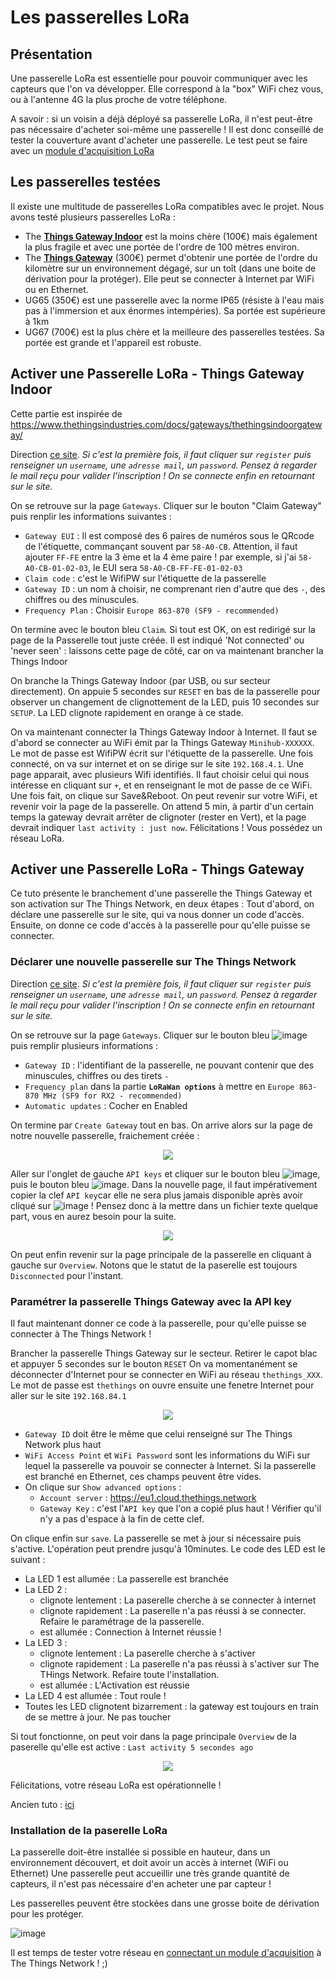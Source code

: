 # Les passerelles LoRa

## Présentation

Une passerelle LoRa est essentielle pour pouvoir communiquer avec les capteurs que l'on va développer. Elle correspond à la "box" WiFi chez vous, ou à l'antenne 4G la plus proche de votre téléphone.

A savoir : si un voisin a déjà déployé sa passerelle LoRa, il n'est peut-être pas nécessaire d'acheter soi-même une passerelle ! Il est donc conseillé de tester la couverture avant d'acheter une passerelle. Le test peut se faire avec un [module d'acquisition LoRa](https://github.com/Mobilab-AgroTIC/HubIS/tree/main/LoRa/moduleAcquisition)

## Les passerelles testées
Il existe une multitude de passerelles LoRa compatibles avec le projet. Nous avons testé plusieurs passerelles LoRa : 
- The [**Things Gateway Indoor**](https://fr.rs-online.com/web/p/modules-de-developpement-de-communication-et-sans-fil/2018876?cm_mmc=FR-PLA-DS3A-_-google-_-CSS_FR_FR_Raspberry_Pi_%26_Arduino_%26_Outils_de_developpement_Whoop-_-(FR:Whoop!)+Modules+de+d%C3%A9veloppement+de+communication+et+sans+fil-_-2018876&matchtype=&pla-302930656441&gclid=Cj0KCQjwnNyUBhCZARIsAI9AYlG56qA1J0ROX7SbTis0TthMzeDWLH3KAhIG9ApMBMLnEj_50sQFLhcaApJaEALw_wcB&gclsrc=aw.ds) est la moins chère (100€) mais également la plus fragile et avec une portée de l'ordre de 100 mètres environ.
- The [**Things Gateway**](https://fr.farnell.com/the-things-network/ttn-gw-868/the-things-gateway-eu/dp/2675813) (300€) permet d'obtenir une portée de l'ordre du kilomètre sur un environnement dégagé, sur un toît (dans une boite de dérivation pour la protéger). Elle peut se connecter à Internet par WiFi ou en Ethernet.
- UG65 (350€) est une passerelle avec la norme IP65 (résiste à l'eau mais pas à l'immersion et aux énormes intempéries). Sa portée est supérieure à 1km
- UG67 (700€) est la plus chère et la meilleure des passerelles testées. Sa portée est grande et l'appareil est robuste.

## Activer une Passerelle LoRa - Things Gateway Indoor
Cette partie est inspirée de https://www.thethingsindustries.com/docs/gateways/thethingsindoorgateway/

Direction [ce site](https://eu1.cloud.thethings.network/console/gateways). *Si c'est la première fois, il faut cliquer sur ```register``` puis renseigner un ```username```, une ```adresse mail```, un ```password```. Pensez à regarder le mail reçu pour valider l'inscription ! On se connecte enfin en retournant sur le site.* 

On se retrouve sur la page ```Gateways```. Cliquer sur le bouton "Claim Gateway" puis renplir les informations suivantes : 

- ```Gateway EUI``` : Il est composé des 6 paires de numéros sous le QRcode de l'étiquette, commançant souvent par ```58-A0-CB```. Attention, il faut ajouter ```FF-FE``` entre la 3 ème et la 4 ème paire ! par exemple, si j'ai ```58-A0-CB-01-02-03```, le EUI sera ```58-A0-CB-FF-FE-01-02-03```
- ```Claim code``` : c'est le WifiPW sur l'étiquette de la passerelle
- ```Gateway ID``` : un nom à choisir, ne comprenant rien d'autre que des ```-```, des chiffres ou des minuscules. 
- ```Frequency Plan``` : Choisir ```Europe 863-870 (SF9 - recommended)```

On termine avec le bouton bleu ```Claim```. Si tout est OK, on est redirigé sur la page de la Passerelle tout juste créée. Il est indiqué 'Not connected' ou 'never seen' : laissons cette page de côté, car on va maintenant brancher la Things Indoor

On branche la Things Gateway Indoor (par USB, ou sur secteur directement). On appuie 5 secondes sur ```RESET``` en bas de la passerelle pour observer un changement de clignottement de la LED, puis 10 secondes sur ```SETUP```. La LED clignote rapidement en orange à ce stade.

On va maintenant connecter la Things Gateway Indoor à Internet. Il faut se d'abord se connecter au WiFi émit par la Things Gateway ```Minihub-XXXXXX```. Le mot de passe est WifiPW écrit sur l'étiquette de la passerelle. Une fois connecté, on va sur internet et on se dirige sur le site ```192.168.4.1```. Une page apparait, avec plusieurs Wifi identifiés. Il faut choisir celui qui nous intéresse en cliquant sur ```+```, et en renseignant le mot de passe de ce WiFi. Une fois fait, on clique sur Save&Reboot. On peut revenir sur votre WiFi, et revenir voir la page de la passerelle. On attend 5 min, à partir d'un certain temps la gateway devrait arrêter de clignoter (rester en Vert), et la page devrait indiquer ```last activity : just now```. Félicitations ! Vous possédez un réseau LoRa.


## Activer une Passerelle LoRa - Things Gateway
Ce tuto présente le branchement d'une passerelle the Things Gateway et son activation sur The Things Network, en deux étapes : Tout d'abord, on déclare une passerelle sur le site, qui va nous donner un code d'accès. Ensuite, on donne ce code d'accès à la passerelle pour qu'elle puisse se connecter. 

### Déclarer une nouvelle passerelle sur The Things Network

Direction [ce site](https://eu1.cloud.thethings.network/console/gateways). *Si c'est la première fois, il faut cliquer sur ```register``` puis renseigner un ```username```, une ```adresse mail```, un ```password```. Pensez à regarder le mail reçu pour valider l'inscription ! On se connecte enfin en retournant sur le site.* 

On se retrouve sur la page ```Gateways```. Cliquer sur le bouton bleu ![image](https://user-images.githubusercontent.com/24956276/171409958-12ce6a0d-8328-4e47-8add-69bd87d22133.png)
 puis remplir plusieurs informations : 

- ```Gateway ID``` : l'identifiant de la passerelle, ne pouvant contenir que des minuscules, chiffres ou des tirets ```-```
- ```Frequency plan``` dans la partie **```LoRaWan options```** à mettre en ```Europe 863-870 MHz (SF9 for RX2 - recommended)```
- ```Automatic updates``` : Cocher en Enabled

On termine par ```Create Gateway``` tout en bas. On arrive alors sur la page de notre nouvelle passerelle, fraichement créée : 

<p align="center">
  <img src="https://user-images.githubusercontent.com/24956276/171409585-8cd596a5-9b63-4815-b449-bd936392b314.png">
</p>

Aller sur l'onglet de gauche ```API keys``` et cliquer sur le bouton bleu ![image](https://user-images.githubusercontent.com/24956276/171409893-4c07cffa-f4ab-467a-ad18-403f98acc321.png), puis le bouton bleu ![image](https://user-images.githubusercontent.com/24956276/171410245-10dec05d-205d-4361-ab27-25881f782d9f.png). Dans la nouvelle page, il faut impérativement copier la clef ```API key```car elle ne sera plus jamais disponible après avoir cliqué sur ![image](https://user-images.githubusercontent.com/24956276/171410593-6fbbab93-4485-46d8-b33e-e075c55f0df2.png) ! Pensez donc à la mettre dans un fichier texte quelque part, vous en aurez besoin pour la suite.

<p align="center">
  <img src="https://user-images.githubusercontent.com/24956276/171410203-868b04d2-d6c1-4c9a-98df-96356bb193ae.png">
</p>

On peut enfin revenir sur la page principale de la passerelle en cliquant à gauche sur ```Overview```. Notons que le statut de la paserelle est toujours ```Disconnected``` pour l'instant.

### Paramétrer la passerelle Things Gateway avec la API key

Il faut maintenant donner ce code à la passerelle, pour qu'elle puisse se connecter à The Things Network ! 

Brancher la passerelle Things Gateway sur le secteur. Retirer le capot blac et appuyer 5 secondes sur le bouton ```RESET```
On va momentanément se déconnecter d'Internet pour se connecter en WiFi au réseau ```thethings_XXX```. Le mot de passe est ```thethings```
on ouvre ensuite une fenetre Internet pour aller sur le site ```192.168.84.1```

<p align="center">
  <img src="https://user-images.githubusercontent.com/24956276/171412428-cfdfba7f-9fe6-455d-88f7-2804d8a8beab.png">
</p>

- ```Gateway ID``` doit être le même que celui renseigné sur The Things Network plus haut
- ```WiFi Access Point``` et ```WiFi Password``` sont les informations du WiFi sur lequel la passerelle va pouvoir se connecter à Internet. Si la passerelle est branché en Ethernet, ces champs peuvent être vides.
- On clique sur ```Show advanced options``` :
  - ```Account server``` : https://eu1.cloud.thethings.network
  - ```Gateway Key``` : c'est l'```API key``` que l'on a copié plus haut ! Vérifier qu'il n'y a pas d'espace à la fin de cette clef.

On clique enfin sur ```save```. La passerelle se met à jour si nécessaire puis s'active. L'opération peut prendre jusqu'à 10minutes. Le code des LED est le suivant : 

- La LED 1 est allumée : La passerelle est branchée
- La LED 2  : 
  - clignote lentement : La paserelle cherche à se connecter à internet
  - clignote rapidement : La paserelle n'a pas réussi à se connecter. Refaire le paramétrage de la passerelle.
  - est allumée : Connection à Internet réussie ! 
- La LED 3  : 
  - clignote lentement : La paserelle cherche à s'activer
  - clignote rapidement : La paserelle n'a pas réussi à s'activer sur The THings Network. Refaire toute l'installation.
  - est allumée : L'Activation est réussie
- La LED 4 est allumée : Tout roule ! 
- Toutes les LED clignotent bizarrement : la gateway est toujours en train de se mettre à jour. Ne pas toucher

Si tout fonctionne, on peut voir dans la page principale ```Overview``` de la paserelle qu'elle est active : ```Last activity 5 secondes ago```

<p align="center">
  <img src="https://user-images.githubusercontent.com/24956276/171415046-b08f340e-cf5f-46eb-a5cc-a74616078862.png">
</p>

Félicitations, votre réseau LoRa est opérationnelle ! 

Ancien tuto : [ici](https://docs.google.com/document/d/15u7gVZ0O7rmBvpWaHETV42GnluCNkuVWq6kZX1yau00/edit)

### Installation de la paserelle LoRa

La passerelle doit-être installée si possible en hauteur, dans un environnement découvert, et doit avoir un accès à internet (WiFi ou Ethernet)
Une passerelle peut accueillir une très grande quantité de capteurs, il n'est pas nécessaire d'en acheter une par capteur !

Les passerelles peuvent être stockées dans une grosse boite de dérivation pour les protéger.

![image](https://user-images.githubusercontent.com/24956276/171419408-31791f65-3f24-433d-978c-50582aa9960d.png)

Il est temps de tester votre réseau en [connectant un module d'acquisition](https://github.com/Mobilab-AgroTIC/HubIS/tree/main/LoRa/moduleAcquisition) à The Things Network ! ;)
